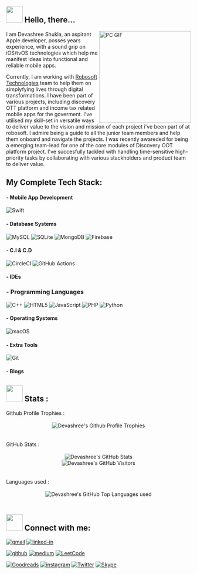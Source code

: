 

## <img src="https://i.imgur.com/DGhmVO5.gif" width="45" />  Hello, there...

<img align="right" alt="PC GIF" src="https://i.imgur.com/x8XclAA.gif" width="250" />

I am Devashree Shukla, an aspirant Apple developer, posses <!--timespan:start(%d)(2015-06-01)--><!--timespan:end(%d)(2015-06-05)--> years experience, with a sound grip on iOS/tvOS technologies which help me manifest ideas into functional and reliable mobile apps.

Currently, I am working with [Robosoft Technologies](https://www.robosoftin.com) team to help them on simplyfying lives through digital transformations. I have been part of various projects, including discovery OTT platform and income tax related mobile apps for the goverment. I've utilised my skill-set in versatile ways to deliver value to the vision and mission of each project i've been part of at robosoft. I admire being a guide to all the junior team members and help them onboard and navigate the projects. I was recently awareded for being a emerging team-lead for one of the core modules of Discovery OOT platform project. I've succesfully tackled with handling time-sensitive high-priority tasks by collaborating with various stackholders and product team to deliver value.  
<!-- (with a great learning opportunities) -->

<!-- Currently what i am learning ... -->
<!-- - 🤖 &nbsp; I’m currently learning **Machine Learning & Cross platform Flutter** -->
<!-- practising Data structures, Algorithms, SwiftU -->
<!-- - 🤖 &nbsp; Improving leadership skills & architectural fundamentals for any apps -->
<!-- - 🤖 &nbsp; I am looking to help fellow developers to learn and master Swift skills if they need -->


<!-- How I am as person -->
<!--   My collegues and managers tell me I am passionate, self learner, self Directed, detail oriented, hard working. -->



<!-- travelleling/books/wrinting/hobbies  -->
<!-- In my free time, I try to learn new stuffs.  -->


## My Complete Tech Stack:
<!-- - 🤖 &nbsp; I am also I, OOPS, Agile, Best coding skills, Protocols, MVVM-C, VIPER, TDD etc -->
  
#### - Mobile App Development

  ![Swift](https://img.shields.io/badge/Flutter-%2302569B.svg?style=for-the-badge&logo=Flutter&logoColor=white)
  

#### - Database Systems
  
<!--   ![Postgres](https://img.shields.io/badge/postgres-%23316192.svg?style=for-the-badge&logo=postgresql&logoColor=white) -->
  ![MySQL](https://img.shields.io/badge/mysql-%2300f.svg?style=for-the-badge&logo=mysql&logoColor=white)
  ![SQLite](https://img.shields.io/badge/sqlite-%2307405e.svg?style=for-the-badge&logo=sqlite&logoColor=white)
  ![MongoDB](https://img.shields.io/badge/MongoDB-%234ea94b.svg?style=for-the-badge&logo=mongodb&logoColor=white)
  ![Firebase](https://img.shields.io/badge/Firebase-039BE5?style=for-the-badge&logo=Firebase&logoColor=white)
<!--   ![MariaDB](https://img.shields.io/badge/MariaDB-003545?style=for-the-badge&logo=mariadb&logoColor=white)
  ![Neo4J](https://img.shields.io/badge/Neo4j-008CC1?style=for-the-badge&logo=neo4j&logoColor=white)
  ![Supabase](https://img.shields.io/badge/Supabase-3ECF8E?style=for-the-badge&logo=supabase&logoColor=white) -->
  
<!-- #### - Queue and caches
  
  ![RabbitMQ](https://img.shields.io/badge/Rabbitmq-FF6600?style=for-the-badge&logo=rabbitmq&logoColor=white)
  ![Redis](https://img.shields.io/badge/redis-%23DD0031.svg?style=for-the-badge&logo=redis&logoColor=white) -->
  
  
<!-- #### - Servers
  
  ![Nginx](https://img.shields.io/badge/nginx-%23009639.svg?style=for-the-badge&logo=nginx&logoColor=white)
  ![Apache](https://img.shields.io/badge/apache-%23D42029.svg?style=for-the-badge&logo=apache&logoColor=white)
  ![Gunicorn](https://img.shields.io/badge/gunicorn-%298729.svg?style=for-the-badge&logo=gunicorn&logoColor=white) -->
  
  

<!--  #### - DevOps 
  ![AWS](https://img.shields.io/badge/AWS-%23FF9900.svg?style=for-the-badge&logo=amazon-aws&logoColor=white)
  ![Cloudflare](https://img.shields.io/badge/Cloudflare-F38020?style=for-the-badge&logo=Cloudflare&logoColor=white)
  ![Firebase](https://img.shields.io/badge/firebase-%23039BE5.svg?style=for-the-badge&logo=firebase)
  ![Heroku](https://img.shields.io/badge/heroku-%23430098.svg?style=for-the-badge&logo=heroku&logoColor=white)
  ![Linode](https://img.shields.io/badge/linode-00A95C?style=for-the-badge&logo=linode&logoColor=white)
  ![Docker](https://img.shields.io/badge/docker-%230db7ed.svg?style=for-the-badge&logo=docker&logoColor=white)
  ![Kubernetes](https://img.shields.io/badge/kubernetes-%23326ce5.svg?style=for-the-badge&logo=kubernetes&logoColor=white)
   -->
  #### - C.I & C.D
  
  ![CircleCI](https://img.shields.io/badge/circle%20ci-%23161616.svg?style=for-the-badge&logo=circleci&logoColor=white)
  ![GitHub Actions](https://img.shields.io/badge/github%20actions-%232671E5.svg?style=for-the-badge&logo=githubactions&logoColor=white)
  
  


#### - IDEs
  
<!--   ![Visual Studio Code](https://img.shields.io/badge/Visual%20Studio%20Code-0078d7.svg?style=for-the-badge&logo=visual-studio-code&logoColor=white) -->
  
### - Programming Languages

  ![C++](https://img.shields.io/badge/c++-%2300599C.svg?style=for-the-badge&logo=c%2B%2B&logoColor=white)
  ![HTML5](https://img.shields.io/badge/html5-%23E34F26.svg?style=for-the-badge&logo=html5&logoColor=white)
  ![JavaScript](https://img.shields.io/badge/javascript-%23323330.svg?style=for-the-badge&logo=javascript&logoColor=%23F7DF1E)
  ![PHP](https://img.shields.io/badge/php-%23777BB4.svg?style=for-the-badge&logo=php&logoColor=white)
  ![Python](https://img.shields.io/badge/python-3670A0?style=for-the-badge&logo=python&logoColor=ffdd54)

#### - Operating Systems
  
  ![macOS](https://img.shields.io/badge/mac%20os-000000?style=for-the-badge&logo=macos&logoColor=F0F0F0)


  
#### - Extra Tools
  ![Git](https://img.shields.io/badge/git-%23F05033.svg?style=for-the-badge&logo=git&logoColor=white)
  
<!-- #### - Prtoject domains

#### - Workspace Setup

![Google](https://img.shields.io/badge/google-4285F4?style=for-the-badge&logo=google&logoColor=white)

#### - Resume

#### Websites I follow  -->
<!-- swift
swcurity related  -->
<!-- AI related  -->

<!-- #### RSS link -->

#### - Blogs 

<!-- ### Resume: [Click Here](https://solutioncoder.com/documents/resume-of-anil.pdf) -->

<!-- [!["Buy Me A Coffee"](https://www.buymeacoffee.com/assets/img/custom_images/orange_img.png)](https://www.buymeacoffee.com/anildewani) -->


## <img src="https://i.imgur.com/MRoZbvg.gif" width="45" /> Stats : 

<div align="left">
  Github Profile Trophies :
  </br>
  </br>
  <div align="center">
    <img src="https://github-profile-trophy.vercel.app/?username=ShuklaDevashree963&row=1&column=6&margin-h=8&theme=gruvbox&count_private=true&margin-w=15" alt="Devashree's Github Profile Trophies" />
  </div>
   </br>
   </br>
   GitHub Stats :
   </br>
    </br>
   <div align="center">
      <img src="https://github-readme-stats.vercel.app/api?username=ShuklaDevashree963&show_icons=true&theme=github_dark" alt="Devashree's GitHub Stats">
      </br>
      <img src="https://visitor-badge.laobi.icu/badge?page_id=ShuklaDevashree963.ShuklaDevashree963" alt="Devashree's GitHub Visitors">
  </div>  
  </br>
  </br>
  Languages used :
  </br>
  </br>
  <div align="center">
  <img src="https://github-readme-stats.vercel.app/api/top-langs/?username=ShuklaDevashree963&langs_count=10&theme=github_dark" alt="Devashree's GitHub Top Languages used">
  </div>  
  </br>
</div>

## <img src="https://i.imgur.com/YBAIdQC.gif" width="45" /> Connect with me:

[![gmail](https://img.shields.io/badge/Gmail-D14836?style=for-the-badge&logo=Gmail&logoColor=white)](mailto:shukladevashree963@gmail.com)
[![linked-in](https://img.shields.io/badge/Linked_In-0077B5?style=for-the-badge&logo=LinkedIn&logoColor=white)](https://www.linkedin.com/in/devashree-shukla/)


[![github](https://img.shields.io/badge/GitHub-000000?style=for-the-badge&logo=GitHub&logoColor=white)](https://github.com/ShuklaDevashree963)
[![medium](https://img.shields.io/badge/medium-000000?style=for-the-badge&logo=medium&logoColor=white)](https://devashree-shukla.medium.com/)
[![LeetCode](https://img.shields.io/badge/LeetCode-000000?style=for-the-badge&logo=LeetCode&logoColor=#d16c06)](https://leetcode.com/DevashreeShukla/)

<!-- [![resume](https://img.shields.io/badge/Resume-4285F4?style=for-the-badge&logo=read-the-docs&logoColor=white)](https://firebasestorage.googleapis.com/v0/b/tapajyoti-bose.appspot.com/o/Tapajyoti%20Bose.pdf?alt=media&token=68b3f3e3-cf56-4666-b4fa-9897c80eec2e) -->
<!-- [![portfolio](https://img.shields.io/badge/Portfolio-5340ff?style=for-the-badge&logo=Google-chrome&logoColor=white)](https://tapajyoti-bose.vercel.app/) -->

[![Goodreads](https://img.shields.io/badge/Goodreads-F3F1EA?style=for-the-badge&logo=goodreads&logoColor=372213)](https://goodreads.com/devashree-shukla)
[![instagram](https://img.shields.io/badge/Instagram-E4405F?style=for-the-badge&logo=instagram&logoColor=white)](https://www.instagram.com/oatza_1/)
[![Twitter](https://img.shields.io/badge/Twitter-%231DA1F2.svg?style=for-the-badge&logo=Twitter&logoColor=white)](https://twitter.com/devashri_iosdev)
[![Skype](https://img.shields.io/badge/Skype-%2300AFF0.svg?style=for-the-badge&logo=Skype&logoColor=white)](https://join.skype.com/invite/aFlR16NXozWQ)



